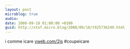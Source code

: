 ```yaml
---
layout: post
microblog: true
audio: 
date: 2008-09-18 01:00:00 +0100
guid: http://xtof.micro.blog/2008/09/18/t925736249.html
---
```

i comme icare [yweb.com/2js](http://yweb.com/2js) #coupeicare
